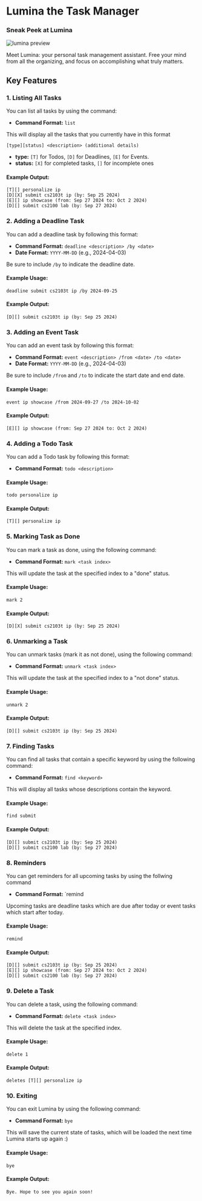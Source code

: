 # Lumina the Task Manager

### Sneak Peek at Lumina
![lumina preview](Ui.png)

Meet Lumina: your personal task management assistant. Free your mind from all the organizing, and focus on accomplishing what truly matters.

## Key Features

### 1. Listing All Tasks

You can list all tasks by using the command:

- **Command Format:** `list`

This will display all the tasks that you currently have in this format

```
[type][status] <description> (additional details)
```
- **type:** `[T]` for Todos, `[D]` for Deadlines, `[E]` for Events.
- **status:** `[X]` for completed tasks, `[]` for incomplete ones

#### Example Output:
```
[T][] personalize ip
[D][X] submit cs2103t ip (by: Sep 25 2024)
[E][] ip showcase (from: Sep 27 2024 to: Oct 2 2024)
[D][] submit cs2100 lab (by: Sep 27 2024)
```

### 2. Adding a Deadline Task

You can add a deadline task by following this format:

- **Command Format:** `deadline <description> /by <date>`
- **Date Format:** `YYYY-MM-DD` (e.g., 2024-04-03)

Be sure to include `/by` to indicate the deadline date.

#### Example Usage:
```
deadline submit cs2103t ip /by 2024-09-25
```
#### Example Output:
```
[D][] submit cs2103t ip (by: Sep 25 2024)
```

### 3. Adding an Event Task

You can add an event task by following this format:

- **Command Format:** `event <description> /from <date> /to <date>`
- **Date Format:** `YYYY-MM-DD` (e.g., 2024-04-03)

Be sure to include `/from` and `/to` to indicate the start date and end date.

#### Example Usage:
```
event ip showcase /from 2024-09-27 /to 2024-10-02
```
#### Example Output:
```
[E][] ip showcase (from: Sep 27 2024 to: Oct 2 2024)
```

### 4. Adding a Todo Task

You can add a Todo task by following this format:

- **Command Format:** `todo <description>`

#### Example Usage:
```
todo personalize ip
```
#### Example Output:
```
[T][] personalize ip
```

### 5. Marking Task as Done

You can mark a task as done, using the following command:

- **Command Format:** `mark <task index>`

This will update the task at the specified index to a "done" status.

#### Example Usage:
```
mark 2
```
#### Example Output:
```
[D][X] submit cs2103t ip (by: Sep 25 2024)
```

### 6. Unmarking a Task

You can unmark tasks (mark it as not done), using the following command:

- **Command Format:** `unmark <task index>`

This will update the task at the specified index to a "not done" status.

#### Example Usage:
```
unmark 2
```
#### Example Output:
```
[D][] submit cs2103t ip (by: Sep 25 2024)
```

### 7. Finding Tasks

You can find all tasks that contain a specific keyword by using the following command:

- **Command Format:** `find <keyword>`

This will display all tasks whose descriptions contain the keyword.

#### Example Usage:
```
find submit
```
#### Example Output:
```
[D][] submit cs2103t ip (by: Sep 25 2024)
[D][] submit cs2100 lab (by: Sep 27 2024)
```

### 8. Reminders

You can get reminders for all upcoming tasks by using the follwing command

- **Command Format:** `remind

Upcoming tasks are deadline tasks which are due after today or event tasks which start after today.

#### Example Usage:
```
remind
```
#### Example Output:
```
[D][] submit cs2103t ip (by: Sep 25 2024)
[E][] ip showcase (from: Sep 27 2024 to: Oct 2 2024)
[D][] submit cs2100 lab (by: Sep 27 2024)
```

### 9. Delete a Task

You can delete a task, using the following command:

- **Command Format:** `delete <task index>`

This will delete the task at the specified index.

#### Example Usage:
```
delete 1
```
#### Example Output:
```
deletes [T][] personalize ip
```

### 10. Exiting

You can exit Lumina by using the following command:

- **Command Format:** `bye`

This will save the current state of tasks, which will be loaded the next time Lumina starts up again :)

#### Example Usage:
```
bye
```
#### Example Output:
```
Bye. Hope to see you again soon!
```

